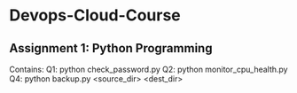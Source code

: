 # Devops-Cloud-Course

## Assignment 1: Python Programming
Contains: 
Q1: python check_password.py
Q2: python monitor_cpu_health.py
Q4: python backup.py <source_dir> <dest_dir>